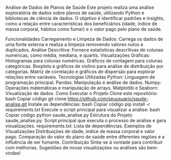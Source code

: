 Análise de Dados de Planos de Saúde
Este projeto realiza uma análise exploratória de dados sobre planos de saúde, utilizando Python e bibliotecas de ciência de dados. O objetivo é identificar padrões e insights, como a relação entre características dos beneficiários (idade, índice de massa corporal, hábitos como fumar) e o valor pago pelo plano de saúde.

Funcionalidades
Carregamento e Limpeza de Dados: Carrega os dados de uma fonte externa e realiza a limpeza removendo valores nulos e duplicados.
Análise Descritiva: Fornece estatísticas descritivas de colunas numéricas, como média, mediana, e quartis.
Visualizações Gráficas:
Histogramas para colunas numéricas.
Gráficos de contagem para colunas categóricas.
Boxplots e gráficos de violino para análise de distribuição por categorias.
Matriz de correlação e gráficos de dispersão para explorar relações entre variáveis.
Tecnologias Utilizadas
Python: Linguagem de programação principal.
Pandas: Manipulação e análise de dados.
Numpy: Operações matemáticas e manipulação de arrays.
Matplotlib e Seaborn: Visualização de dados.
Como Executar o Projeto
Clone este repositório:
bash
Copiar código
git clone https://github.com/seuusuario/saude-analise.git
Instale as dependências:
bash
Copiar código
pip install -r requirements.txt
Execute o script principal para visualizar a análise:
bash
Copiar código
python saude_analise.py
Estrutura do Projeto
saude_analise.py: Script principal que executa o processo de análise e gera visualizações.
requirements.txt: Lista de dependências.
Exemplos de Visualizações
Distribuições de idade, índice de massa corporal e valor pago.
Comparação do valor do plano de saúde entre diferentes regiões e a influência de ser fumante.
Contribuição
Sinta-se à vontade para contribuir com melhorias. Sugestões de novas visualizações ou análises são bem-vindas!
